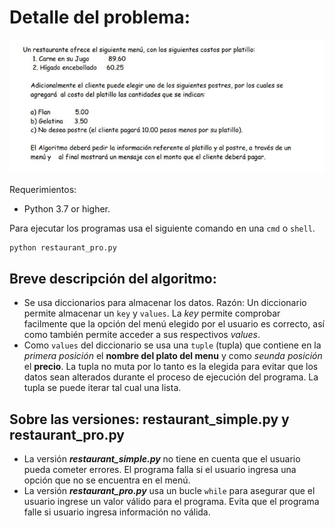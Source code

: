 # Detalle del problema:

![](instructions.jpg)

Requerimientos: 

* Python 3.7 or higher.

Para ejecutar los programas usa el siguiente comando en una `cmd` o `shell`.

```bash
python restaurant_pro.py
```

## Breve descripción del algoritmo:

* Se usa diccionarios para almacenar los datos. Razón: Un diccionario permite almacenar un `key` y `values`. La *key* permite comprobar facilmente que la opción del menú elegido por el usuario es correcto, así como también permite acceder a sus respectivos *values*.
* Como `values` del diccionario se usa una `tuple` (tupla) que contiene en la *primera posición* el **nombre del plato del menu** y como *seunda posición* el **precio**. La tupla no muta por lo tanto es la elegida para evitar que los datos sean alterados durante el proceso de ejecución del programa. La tupla se puede iterar tal cual una lista.

## Sobre las versiones: **restaurant_simple.py** y **restaurant_pro.py**

* La versión ***restaurant_simple.py*** no tiene en cuenta que el usuario pueda cometer errores. El programa falla si el usuario ingresa una opción que no se encuentra en el menú.
* La versión ***restaurant_pro.py*** usa un bucle `while` para asegurar que el usuario ingrese un valor válido para el programa. Evita que el programa falle si usuario ingresa información no válida.
